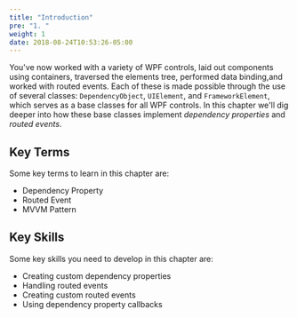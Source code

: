 ```yaml
---
title: "Introduction"
pre: "1. "
weight: 1
date: 2018-08-24T10:53:26-05:00
---
```


You've now worked with a variety of WPF controls, laid out components using containers, traversed the elements tree, performed data binding,and worked with routed events.  Each of these is made possible through the use of several classes:  `DependencyObject`, `UIElement`, and `FrameworkElement`, which serves as a base classes for all WPF controls.  In this chapter we'll dig deeper into how these base classes implement _dependency properties_ and _routed events_.

## Key Terms

Some key terms to learn in this chapter are:

* Dependency Property
* Routed Event 
* MVVM Pattern

## Key Skills

Some key skills you need to develop in this chapter are:

* Creating custom dependency properties
* Handling routed events 
* Creating custom routed events
* Using dependency property callbacks

